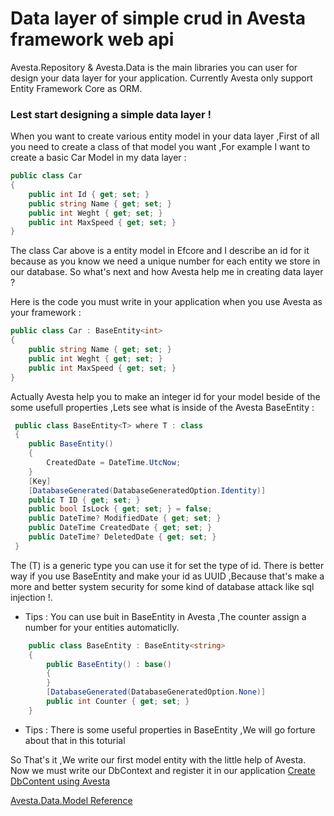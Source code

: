 # Data layer of simple crud in Avesta framework web api
Avesta.Repository & Avesta.Data is the main libraries you can user for design your data layer for your application. Currently Avesta only support Entity Framework Core as ORM.

### Lest start designing a simple data layer !
When you want to create various entity model in your data layer ,First of all you need to create a class of that model you want ,For example I want to create a basic Car Model in my data layer :
```csharp
public class Car
{
    public int Id { get; set; }
    public string Name { get; set; }
    public int Weght { get; set; }
    public int MaxSpeed { get; set; }    
}
```
The class Car above is a entity model in Efcore and I describe an id for it because as you know we need a unique number for each entity we store in our database. So what's next and how Avesta help me in creating data layer ?

Here is the code you must write in your application when you use Avesta as your framework :
```csharp
public class Car : BaseEntity<int>
{
    public string Name { get; set; }
    public int Weght { get; set; }
    public int MaxSpeed { get; set; }    
}
```
Actually Avesta help you to make an integer id for your model beside of the some usefull properties ,Lets see what is inside of the Avesta BaseEntity : 
```csharp
 public class BaseEntity<T> where T : class
 {
    public BaseEntity()
    {
        CreatedDate = DateTime.UtcNow;
    }
    [Key]
    [DatabaseGenerated(DatabaseGeneratedOption.Identity)]
    public T ID { get; set; }
    public bool IsLock { get; set; } = false;
    public DateTime? ModifiedDate { get; set; }
    public DateTime CreatedDate { get; set; }
    public DateTime? DeletedDate { get; set; }
 }
```
The (T) is a generic type you can use it for set the type of id.
There is better way if you use BaseEntity<string> and make your id as UUID ,Because that's make a more and better system security for some kind of database attack like sql injection !.

* Tips : You can use buit in BaseEntity<string> in Avesta ,The counter assign a number for your entities automaticlly.

```csharp
    public class BaseEntity : BaseEntity<string>
    {
        public BaseEntity() : base()
        {
        }
        [DatabaseGenerated(DatabaseGeneratedOption.None)]
        public int Counter { get; set; }
    }
```

* Tips : There is some useful properties in BaseEntity ,We will go forture about that in this toturial

So That's it ,We write our first model entity with the little help of Avesta.
Now we must write our DbContext and register it in our application
[Create DbContent using Avesta](./CreateDBContext.md)

[Avesta.Data.Model Reference](./../../Reference/Avesta.Data/)

